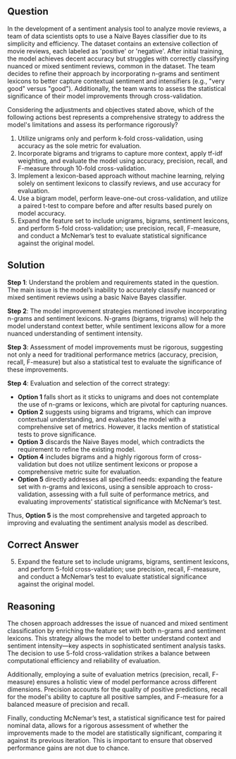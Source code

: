 ## Question
In the development of a sentiment analysis tool to analyze movie reviews, a team of data scientists opts to use a Naive Bayes classifier due to its simplicity and efficiency. The dataset contains an extensive collection of movie reviews, each labeled as 'positive' or 'negative'. After initial training, the model achieves decent accuracy but struggles with correctly classifying nuanced or mixed sentiment reviews, common in the dataset. The team decides to refine their approach by incorporating n-grams and sentiment lexicons to better capture contextual sentiment and intensifiers (e.g., "very good" versus "good"). Additionally, the team wants to assess the statistical significance of their model improvements through cross-validation.

Considering the adjustments and objectives stated above, which of the following actions best represents a comprehensive strategy to address the model's limitations and assess its performance rigorously?

1. Utilize unigrams only and perform k-fold cross-validation, using accuracy as the sole metric for evaluation.
2. Incorporate bigrams and trigrams to capture more context, apply tf-idf weighting, and evaluate the model using accuracy, precision, recall, and F-measure through 10-fold cross-validation.
3. Implement a lexicon-based approach without machine learning, relying solely on sentiment lexicons to classify reviews, and use accuracy for evaluation.
4. Use a bigram model, perform leave-one-out cross-validation, and utilize a paired t-test to compare before and after results based purely on model accuracy.
5. Expand the feature set to include unigrams, bigrams, sentiment lexicons, and perform 5-fold cross-validation; use precision, recall, F-measure, and conduct a McNemar’s test to evaluate statistical significance against the original model.

## Solution

**Step 1**: Understand the problem and requirements stated in the question. The main issue is the model’s inability to accurately classify nuanced or mixed sentiment reviews using a basic Naive Bayes classifier.

**Step 2**: The model improvement strategies mentioned involve incorporating n-grams and sentiment lexicons. N-grams (bigrams, trigrams) will help the model understand context better, while sentiment lexicons allow for a more nuanced understanding of sentiment intensity.

**Step 3**: Assessment of model improvements must be rigorous, suggesting not only a need for traditional performance metrics (accuracy, precision, recall, F-measure) but also a statistical test to evaluate the significance of these improvements.

**Step 4**: Evaluation and selection of the correct strategy:
- **Option 1** falls short as it sticks to unigrams and does not contemplate the use of n-grams or lexicons, which are pivotal for capturing nuances.
- **Option 2** suggests using bigrams and trigrams, which can improve contextual understanding, and evaluates the model with a comprehensive set of metrics. However, it lacks mention of statistical tests to prove significance.
- **Option 3** discards the Naive Bayes model, which contradicts the requirement to refine the existing model.
- **Option 4** includes bigrams and a highly rigorous form of cross-validation but does not utilize sentiment lexicons or propose a comprehensive metric suite for evaluation.
- **Option 5** directly addresses all specified needs: expanding the feature set with n-grams and lexicons, using a sensible approach to cross-validation, assessing with a full suite of performance metrics, and evaluating improvements’ statistical significance with McNemar’s test.

Thus, **Option 5** is the most comprehensive and targeted approach to improving and evaluating the sentiment analysis model as described.

## Correct Answer

5. Expand the feature set to include unigrams, bigrams, sentiment lexicons, and perform 5-fold cross-validation; use precision, recall, F-measure, and conduct a McNemar’s test to evaluate statistical significance against the original model.

## Reasoning

The chosen approach addresses the issue of nuanced and mixed sentiment classification by enriching the feature set with both n-grams and sentiment lexicons. This strategy allows the model to better understand context and sentiment intensity—key aspects in sophisticated sentiment analysis tasks. The decision to use 5-fold cross-validation strikes a balance between computational efficiency and reliability of evaluation.

Additionally, employing a suite of evaluation metrics (precision, recall, F-measure) ensures a holistic view of model performance across different dimensions. Precision accounts for the quality of positive predictions, recall for the model's ability to capture all positive samples, and F-measure for a balanced measure of precision and recall.

Finally, conducting McNemar’s test, a statistical significance test for paired nominal data, allows for a rigorous assessment of whether the improvements made to the model are statistically significant, comparing it against its previous iteration. This is important to ensure that observed performance gains are not due to chance.